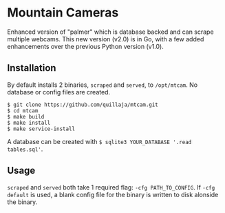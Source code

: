 # Mountain Cameras
Enhanced version of "palmer" which is database backed and can scrape multiple webcams.
This new version (v2.0) is in Go, with a few added enhancements over the previous Python version (v1.0).

## Installation

By default installs 2 binaries, `scraped` and `served`, to `/opt/mtcam`. No database or 
config files are created.

    $ git clone https://github.com/quillaja/mtcam.git
    $ cd mtcam
    $ make build
    $ make install
    $ make service-install

A database can be created with `$ sqlite3 YOUR_DATABASE '.read tables.sql'`.

## Usage

`scraped` and `served` both take 1 required flag: `-cfg PATH_TO_CONFIG`. If `-cfg default` is used,
a blank config file for the binary is written to disk alonside the binary.